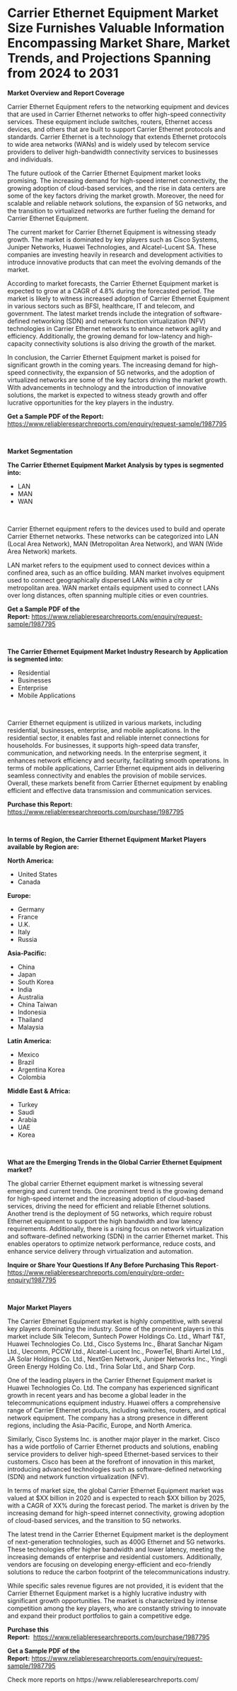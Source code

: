 <p><h1>Carrier Ethernet Equipment Market Size Furnishes Valuable Information Encompassing Market Share, Market Trends, and Projections Spanning from 2024 to 2031</h1></p><p><strong>Market Overview and Report Coverage</strong></p>
<p><p>Carrier Ethernet Equipment refers to the networking equipment and devices that are used in Carrier Ethernet networks to offer high-speed connectivity services. These equipment include switches, routers, Ethernet access devices, and others that are built to support Carrier Ethernet protocols and standards. Carrier Ethernet is a technology that extends Ethernet protocols to wide area networks (WANs) and is widely used by telecom service providers to deliver high-bandwidth connectivity services to businesses and individuals.</p><p>The future outlook of the Carrier Ethernet Equipment market looks promising. The increasing demand for high-speed internet connectivity, the growing adoption of cloud-based services, and the rise in data centers are some of the key factors driving the market growth. Moreover, the need for scalable and reliable network solutions, the expansion of 5G networks, and the transition to virtualized networks are further fueling the demand for Carrier Ethernet Equipment.</p><p>The current market for Carrier Ethernet Equipment is witnessing steady growth. The market is dominated by key players such as Cisco Systems, Juniper Networks, Huawei Technologies, and Alcatel-Lucent SA. These companies are investing heavily in research and development activities to introduce innovative products that can meet the evolving demands of the market.</p><p>According to market forecasts, the Carrier Ethernet Equipment market is expected to grow at a CAGR of 4.8% during the forecasted period. The market is likely to witness increased adoption of Carrier Ethernet Equipment in various sectors such as BFSI, healthcare, IT and telecom, and government. The latest market trends include the integration of software-defined networking (SDN) and network function virtualization (NFV) technologies in Carrier Ethernet networks to enhance network agility and efficiency. Additionally, the growing demand for low-latency and high-capacity connectivity solutions is also driving the growth of the market.</p><p>In conclusion, the Carrier Ethernet Equipment market is poised for significant growth in the coming years. The increasing demand for high-speed connectivity, the expansion of 5G networks, and the adoption of virtualized networks are some of the key factors driving the market growth. With advancements in technology and the introduction of innovative solutions, the market is expected to witness steady growth and offer lucrative opportunities for the key players in the industry.</p></p>
<p><strong>Get a Sample PDF of the Report:</strong> <a href="https://www.reliableresearchreports.com/enquiry/request-sample/1987795">https://www.reliableresearchreports.com/enquiry/request-sample/1987795</a></p>
<p>&nbsp;</p>
<p><strong>Market Segmentation</strong></p>
<p><strong>The Carrier Ethernet Equipment Market Analysis by types is segmented into:</strong></p>
<p><ul><li>LAN</li><li>MAN</li><li>WAN</li></ul></p>
<p>&nbsp;</p>
<p><p>Carrier Ethernet equipment refers to the devices used to build and operate Carrier Ethernet networks. These networks can be categorized into LAN (Local Area Network), MAN (Metropolitan Area Network), and WAN (Wide Area Network) markets. </p><p>LAN market refers to the equipment used to connect devices within a confined area, such as an office building. MAN market involves equipment used to connect geographically dispersed LANs within a city or metropolitan area. WAN market entails equipment used to connect LANs over long distances, often spanning multiple cities or even countries.</p></p>
<p><strong>Get a Sample PDF of the Report:</strong>&nbsp;<a href="https://www.reliableresearchreports.com/enquiry/request-sample/1987795">https://www.reliableresearchreports.com/enquiry/request-sample/1987795</a></p>
<p>&nbsp;</p>
<p><strong>The Carrier Ethernet Equipment Market Industry Research by Application is segmented into:</strong></p>
<p><ul><li>Residential</li><li>Businesses</li><li>Enterprise</li><li>Mobile Applications</li></ul></p>
<p>&nbsp;</p>
<p><p>Carrier Ethernet equipment is utilized in various markets, including residential, businesses, enterprise, and mobile applications. In the residential sector, it enables fast and reliable internet connections for households. For businesses, it supports high-speed data transfer, communication, and networking needs. In the enterprise segment, it enhances network efficiency and security, facilitating smooth operations. In terms of mobile applications, Carrier Ethernet equipment aids in delivering seamless connectivity and enables the provision of mobile services. Overall, these markets benefit from Carrier Ethernet equipment by enabling efficient and effective data transmission and communication services.</p></p>
<p><strong>Purchase this Report:</strong>&nbsp; <a href="https://www.reliableresearchreports.com/purchase/1987795">https://www.reliableresearchreports.com/purchase/1987795</a></p>
<p>&nbsp;</p>
<p><strong>In terms of Region, the Carrier Ethernet Equipment Market Players available by Region are:</strong></p>
<p>
    <p> <strong> North America: </strong>
        <ul>
            <li>United States</li>
            <li>Canada</li>
        </ul>
        </p> 
    <p> <strong> Europe: </strong>
        <ul>
            <li>Germany</li>
            <li>France</li>
            <li>U.K.</li>
            <li>Italy</li>
            <li>Russia</li>
        </ul>
        </p> 
    <p> <strong> Asia-Pacific: </strong>
        <ul>
            <li>China</li>
            <li>Japan</li>
            <li>South Korea</li>
            <li>India</li>
            <li>Australia</li>
            <li>China Taiwan</li>
            <li>Indonesia</li>
            <li>Thailand</li>
            <li>Malaysia</li>
        </ul>
        </p> 
    <p> <strong> Latin America: </strong>
        <ul>
            <li>Mexico</li>
            <li>Brazil</li>
            <li>Argentina Korea</li>
            <li>Colombia</li>
        </ul>
        </p> 
    <p> <strong> Middle East & Africa: </strong>
        <ul>
            <li>Turkey</li>
            <li>Saudi</li>
            <li>Arabia</li>
            <li>UAE</li>
            <li>Korea</li>
        </ul>
    </p>
    </p>
<p>&nbsp;</p>
<p><strong>What are the Emerging Trends in the Global Carrier Ethernet Equipment market?</strong></p>
<p><p>The global carrier Ethernet equipment market is witnessing several emerging and current trends. One prominent trend is the growing demand for high-speed internet and the increasing adoption of cloud-based services, driving the need for efficient and reliable Ethernet solutions. Another trend is the deployment of 5G networks, which require robust Ethernet equipment to support the high bandwidth and low latency requirements. Additionally, there is a rising focus on network virtualization and software-defined networking (SDN) in the carrier Ethernet market. This enables operators to optimize network performance, reduce costs, and enhance service delivery through virtualization and automation.</p></p>
<p><strong>Inquire or Share Your Questions If Any Before Purchasing This Report</strong>- <a href="https://www.reliableresearchreports.com/enquiry/pre-order-enquiry/1987795">https://www.reliableresearchreports.com/enquiry/pre-order-enquiry/1987795</a></p>
<p>&nbsp;</p>
<p><strong>Major Market Players</strong></p>
<p><p>The Carrier Ethernet Equipment market is highly competitive, with several key players dominating the industry. Some of the prominent players in this market include Silk Telecom, Suntech Power Holdings Co. Ltd., Wharf T&T, Huawei Technologies Co. Ltd., Cisco Systems Inc., Bharat Sanchar Nigam Ltd., Uecomm, PCCW Ltd., Alcatel-Lucent Inc., PowerTel, Bharti Airtel Ltd., JA Solar Holdings Co. Ltd., NextGen Network, Juniper Networks Inc., Yingli Green Energy Holding Co. Ltd., Trina Solar Ltd., and Sharp Corp.</p><p>One of the leading players in the Carrier Ethernet Equipment market is Huawei Technologies Co. Ltd. The company has experienced significant growth in recent years and has become a global leader in the telecommunications equipment industry. Huawei offers a comprehensive range of Carrier Ethernet products, including switches, routers, and optical network equipment. The company has a strong presence in different regions, including the Asia-Pacific, Europe, and North America.</p><p>Similarly, Cisco Systems Inc. is another major player in the market. Cisco has a wide portfolio of Carrier Ethernet products and solutions, enabling service providers to deliver high-speed Ethernet-based services to their customers. Cisco has been at the forefront of innovation in this market, introducing advanced technologies such as software-defined networking (SDN) and network function virtualization (NFV).</p><p>In terms of market size, the global Carrier Ethernet Equipment market was valued at $XX billion in 2020 and is expected to reach $XX billion by 2025, with a CAGR of XX% during the forecast period. The market is driven by the increasing demand for high-speed internet connectivity, growing adoption of cloud-based services, and the transition to 5G networks.</p><p>The latest trend in the Carrier Ethernet Equipment market is the deployment of next-generation technologies, such as 400G Ethernet and 5G networks. These technologies offer higher bandwidth and lower latency, meeting the increasing demands of enterprise and residential customers. Additionally, vendors are focusing on developing energy-efficient and eco-friendly solutions to reduce the carbon footprint of the telecommunications industry.</p><p>While specific sales revenue figures are not provided, it is evident that the Carrier Ethernet Equipment market is a highly lucrative industry with significant growth opportunities. The market is characterized by intense competition among the key players, who are constantly striving to innovate and expand their product portfolios to gain a competitive edge.</p></p>
<p><strong>Purchase this Report:</strong>&nbsp;&nbsp;<a href="https://www.reliableresearchreports.com/purchase/1987795">https://www.reliableresearchreports.com/purchase/1987795</a></p>
<p></p>
<p><strong>Get a Sample PDF of the Report:</strong>&nbsp;<a href="https://www.reliableresearchreports.com/enquiry/request-sample/1987795">https://www.reliableresearchreports.com/enquiry/request-sample/1987795</a></p>
<p>Check more reports on https://www.reliableresearchreports.com/</p>